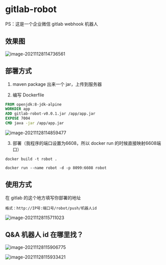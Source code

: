 # gitlab-robot

PS：这是一个企业微信 gitlab webhook 机器人

## 效果图

![image-20211128114736561](https://gitee.com/YanHui-Yang/blog-img/raw/master/img/image-20211128114736561.png)

## 部署方式

1. maven package 出来一个 jar，上传到服务器

2. 编写 Dockerfile

```dockerfile
FROM openjdk:8-jdk-alpine
WORKDIR app
ADD gitlab-robot-v0.0.1.jar /app/app.jar
EXPOSE 7004
CMD java -jar /app/app.jar
```

![image-20211128114859477](https://gitee.com/YanHui-Yang/blog-img/raw/master/img/image-20211128114859477.png)

3. 部署（我程序的端口设置为6608，所以 docker run 的时候直接映射6608端口）

```shell
docker build -t robot .

docker run --name robot -d -p 8099:6608 robot
```



## 使用方式

在 gitlab 的这个地方填写你部署的地址

```
格式：http://IP号:端口号/robot/push/机器人id
```

![image-20211128115711023](https://gitee.com/YanHui-Yang/blog-img/raw/master/img/image-20211128115711023.png)



## Q&A 机器人 id 在哪里找？

![image-20211128115906775](https://gitee.com/YanHui-Yang/blog-img/raw/master/img/image-20211128115906775.png)

![image-20211128115933421](https://gitee.com/YanHui-Yang/blog-img/raw/master/img/image-20211128115933421.png)

